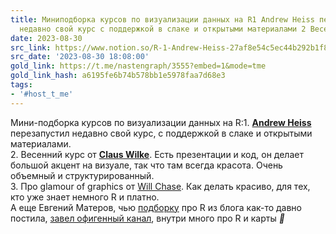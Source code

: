 ```yaml
---
title: Миниподборка курсов по визуализации данных на R1 Andrew Heiss перезапустил
  недавно свой курс с поддержкой в слаке и открытыми материалами 2 Весенний к
date: 2023-08-30
src_link: https://www.notion.so/R-1-Andrew-Heiss-27af8e54c5ec44b292b1f878c72fb82b
src_date: '2023-08-30 18:08:00'
gold_link: https://t.me/nastengraph/3555?embed=1&mode=tme
gold_link_hash: a6195fe6b74b578bb1e5978faa7d68e3
tags:
- '#host_t_me'
---
```


Мини-подборка курсов по визуализации данных на R:1. [**Andrew Heiss**](https://twitter.com/andrewheiss) перезапустил недавно свой курс, с поддержкой в слаке и открытыми материалами.  
2. Весенний курс от [**Claus Wilke**](https://wilkelab.org/SDS375/schedule.html). Есть презентации и код, он делает большой акцент на визуале, так что там всегда красота. Очень объемный и структурированный.  
3. Про glamour of graphics от [Will Chase](https://rfortherestofus.com/courses/glamour/). Как делать красиво, для тех, кто уже знает немного R и платно.   
А еще Евгений Матеров, чью [подборку](https://materov.github.io/R-sources/) про R из блога как-то давно постила, [завел офигенный канал](https://t.me/naukaidannye), внутри много про R и карты ***💜***